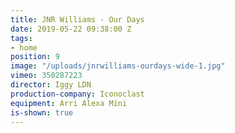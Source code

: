 ```yaml
---
title: JNR Williams - Our Days
date: 2019-05-22 09:38:00 Z
tags:
- home
position: 9
image: "/uploads/jnrwilliams-ourdays-wide-1.jpg"
vimeo: 350287223
director: Iggy LDN
production-company: Iconoclast
equipment: Arri Alexa Mini
is-shown: true
---
```



